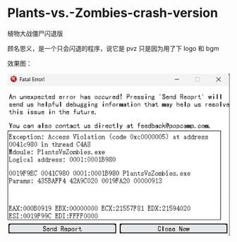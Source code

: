 # Plants-vs.-Zombies-crash-version

植物大战僵尸闪退版

顾名思义，是一个只会闪退的程序，说它是 pvz 只是因为用了下 logo 和 bgm

效果图：

![](图片1.png)
